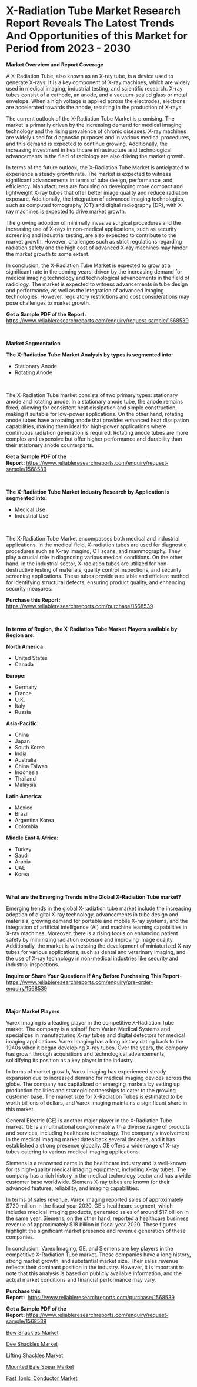 <p><h1>X-Radiation Tube Market Research Report Reveals The Latest Trends And Opportunities of this Market for Period from 2023 - 2030</h1></p><p><strong>Market Overview and Report Coverage</strong></p>
<p><p>A X-Radiation Tube, also known as an X-ray tube, is a device used to generate X-rays. It is a key component of X-ray machines, which are widely used in medical imaging, industrial testing, and scientific research. X-ray tubes consist of a cathode, an anode, and a vacuum-sealed glass or metal envelope. When a high voltage is applied across the electrodes, electrons are accelerated towards the anode, resulting in the production of X-rays.</p><p>The current outlook of the X-Radiation Tube Market is promising. The market is primarily driven by the increasing demand for medical imaging technology and the rising prevalence of chronic diseases. X-ray machines are widely used for diagnostic purposes and in various medical procedures, and this demand is expected to continue growing. Additionally, the increasing investment in healthcare infrastructure and technological advancements in the field of radiology are also driving the market growth.</p><p>In terms of the future outlook, the X-Radiation Tube Market is anticipated to experience a steady growth rate. The market is expected to witness significant advancements in terms of tube design, performance, and efficiency. Manufacturers are focusing on developing more compact and lightweight X-ray tubes that offer better image quality and reduce radiation exposure. Additionally, the integration of advanced imaging technologies, such as computed tomography (CT) and digital radiography (DR), with X-ray machines is expected to drive market growth.</p><p>The growing adoption of minimally invasive surgical procedures and the increasing use of X-rays in non-medical applications, such as security screening and industrial testing, are also expected to contribute to the market growth. However, challenges such as strict regulations regarding radiation safety and the high cost of advanced X-ray machines may hinder the market growth to some extent.</p><p>In conclusion, the X-Radiation Tube Market is expected to grow at a significant rate in the coming years, driven by the increasing demand for medical imaging technology and technological advancements in the field of radiology. The market is expected to witness advancements in tube design and performance, as well as the integration of advanced imaging technologies. However, regulatory restrictions and cost considerations may pose challenges to market growth.</p></p>
<p><strong>Get a Sample PDF of the Report:</strong> <a href="https://www.reliableresearchreports.com/enquiry/request-sample/1568539">https://www.reliableresearchreports.com/enquiry/request-sample/1568539</a></p>
<p>&nbsp;</p>
<p><strong>Market Segmentation</strong></p>
<p><strong>The X-Radiation Tube Market Analysis by types is segmented into:</strong></p>
<p><ul><li>Stationary Anode</li><li>Rotating Anode</li></ul></p>
<p>&nbsp;</p>
<p><p>The X-Radiation Tube market consists of two primary types: stationary anode and rotating anode. In a stationary anode tube, the anode remains fixed, allowing for consistent heat dissipation and simple construction, making it suitable for low-power applications. On the other hand, rotating anode tubes have a rotating anode that provides enhanced heat dissipation capabilities, making them ideal for high-power applications where continuous radiation generation is required. Rotating anode tubes are more complex and expensive but offer higher performance and durability than their stationary anode counterparts.</p></p>
<p><strong>Get a Sample PDF of the Report:</strong>&nbsp;<a href="https://www.reliableresearchreports.com/enquiry/request-sample/1568539">https://www.reliableresearchreports.com/enquiry/request-sample/1568539</a></p>
<p>&nbsp;</p>
<p><strong>The X-Radiation Tube Market Industry Research by Application is segmented into:</strong></p>
<p><ul><li>Medical Use</li><li>Industrial Use</li></ul></p>
<p>&nbsp;</p>
<p><p>The X-Radiation Tube Market encompasses both medical and industrial applications. In the medical field, X-radiation tubes are used for diagnostic procedures such as X-ray imaging, CT scans, and mammography. They play a crucial role in diagnosing various medical conditions. On the other hand, in the industrial sector, X-radiation tubes are utilized for non-destructive testing of materials, quality control inspections, and security screening applications. These tubes provide a reliable and efficient method for identifying structural defects, ensuring product quality, and enhancing security measures.</p></p>
<p><strong>Purchase this Report:</strong>&nbsp; <a href="https://www.reliableresearchreports.com/purchase/1568539">https://www.reliableresearchreports.com/purchase/1568539</a></p>
<p>&nbsp;</p>
<p><strong>In terms of Region, the X-Radiation Tube Market Players available by Region are:</strong></p>
<p>
    <p> <strong> North America: </strong>
        <ul>
            <li>United States</li>
            <li>Canada</li>
        </ul>
        </p> 
    <p> <strong> Europe: </strong>
        <ul>
            <li>Germany</li>
            <li>France</li>
            <li>U.K.</li>
            <li>Italy</li>
            <li>Russia</li>
        </ul>
        </p> 
    <p> <strong> Asia-Pacific: </strong>
        <ul>
            <li>China</li>
            <li>Japan</li>
            <li>South Korea</li>
            <li>India</li>
            <li>Australia</li>
            <li>China Taiwan</li>
            <li>Indonesia</li>
            <li>Thailand</li>
            <li>Malaysia</li>
        </ul>
        </p> 
    <p> <strong> Latin America: </strong>
        <ul>
            <li>Mexico</li>
            <li>Brazil</li>
            <li>Argentina Korea</li>
            <li>Colombia</li>
        </ul>
        </p> 
    <p> <strong> Middle East & Africa: </strong>
        <ul>
            <li>Turkey</li>
            <li>Saudi</li>
            <li>Arabia</li>
            <li>UAE</li>
            <li>Korea</li>
        </ul>
    </p>
    </p>
<p>&nbsp;</p>
<p><strong>What are the Emerging Trends in the Global X-Radiation Tube market?</strong></p>
<p><p>Emerging trends in the global X-radiation tube market include the increasing adoption of digital X-ray technology, advancements in tube design and materials, growing demand for portable and mobile X-ray systems, and the integration of artificial intelligence (AI) and machine learning capabilities in X-ray machines. Moreover, there is a rising focus on enhancing patient safety by minimizing radiation exposure and improving image quality. Additionally, the market is witnessing the development of miniaturized X-ray tubes for various applications, such as dental and veterinary imaging, and the use of X-ray technology in non-medical industries like security and industrial inspections.</p></p>
<p><strong>Inquire or Share Your Questions If Any Before Purchasing This Report</strong>- <a href="https://www.reliableresearchreports.com/enquiry/pre-order-enquiry/1568539">https://www.reliableresearchreports.com/enquiry/pre-order-enquiry/1568539</a></p>
<p>&nbsp;</p>
<p><strong>Major Market Players</strong></p>
<p><p>Varex Imaging is a leading player in the competitive X-Radiation Tube market. The company is a spinoff from Varian Medical Systems and specializes in manufacturing X-ray tubes and digital detectors for medical imaging applications. Varex Imaging has a long history dating back to the 1940s when it began developing X-ray tubes. Over the years, the company has grown through acquisitions and technological advancements, solidifying its position as a key player in the industry.</p><p>In terms of market growth, Varex Imaging has experienced steady expansion due to increased demand for medical imaging devices across the globe. The company has capitalized on emerging markets by setting up production facilities and strategic partnerships to cater to the growing customer base. The market size for X-Radiation Tubes is estimated to be worth billions of dollars, and Varex Imaging maintains a significant share in this market.</p><p>General Electric (GE) is another major player in the X-Radiation Tube market. GE is a multinational conglomerate with a diverse range of products and services, including healthcare technology. The company's involvement in the medical imaging market dates back several decades, and it has established a strong presence globally. GE offers a wide range of X-ray tubes catering to various medical imaging applications.</p><p>Siemens is a renowned name in the healthcare industry and is well-known for its high-quality medical imaging equipment, including X-ray tubes. The company has a rich history in the medical technology sector and has a wide customer base worldwide. Siemens X-ray tubes are known for their advanced features, reliability, and imaging capabilities.</p><p>In terms of sales revenue, Varex Imaging reported sales of approximately $720 million in the fiscal year 2020. GE's healthcare segment, which includes medical imaging products, generated sales of around $17 billion in the same year. Siemens, on the other hand, reported a healthcare business revenue of approximately $18 billion in fiscal year 2020. These figures highlight the significant market presence and revenue generation of these companies.</p><p>In conclusion, Varex Imaging, GE, and Siemens are key players in the competitive X-Radiation Tube market. These companies have a long history, strong market growth, and substantial market size. Their sales revenue reflects their dominant position in the industry. However, it is important to note that this analysis is based on publicly available information, and the actual market conditions and financial performance may vary.</p></p>
<p><strong>Purchase this Report:</strong>&nbsp;&nbsp;<a href="https://www.reliableresearchreports.com/purchase/1568539">https://www.reliableresearchreports.com/purchase/1568539</a></p>
<p></p>
<p><strong>Get a Sample PDF of the Report:</strong>&nbsp;<a href="https://www.reliableresearchreports.com/enquiry/request-sample/1568539">https://www.reliableresearchreports.com/enquiry/request-sample/1568539</a></p>
<p><p><a href="https://www.linkedin.com/pulse/decoding-bow-shackles-market-deep-dive-latest-trends/">Bow Shackles Market</a></p><p><a href="https://www.linkedin.com/pulse/dee-shackles-market-insights-players-forecast/">Dee Shackles Market</a></p><p><a href="https://www.linkedin.com/pulse/lifting-shackles-market-insights-players-forecast-till-2030/">Lifting Shackles Market</a></p><p><a href="https://medium.com/@jamesromero59/mounted-bale-spear-market-research-report-its-history-and-forecast-2023-to-2030-1eb01d30ca62">Mounted Bale Spear Market</a></p><p><a href="https://medium.com/@scottford2001/fast-ensp-ionic-ensp-conductor-market-size-cagr-trends-2024-2030-07cc38d91f4b">Fast Ionic Conductor Market</a></p></p>